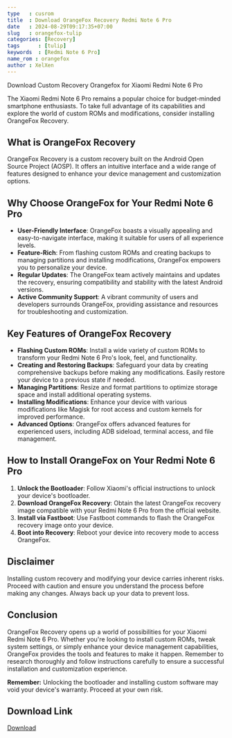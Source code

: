 ```yaml
---
type   : cusrom
title  : Download OrangeFox Recovery Redmi Note 6 Pro
date   : 2024-08-29T09:17:35+07:00
slug   : orangefox-tulip
categories: [Recovery]
tags      : [tulip]
keywords  : [Redmi Note 6 Pro]
name_rom : orangefox
author : XelXen
---
```


Download Custom Recovery Orangefox for Xiaomi Redmi Note 6 Pro

The Xiaomi Redmi Note 6 Pro remains a popular choice for budget-minded smartphone enthusiasts. To take full advantage of its capabilities and explore the world of custom ROMs and modifications, consider installing OrangeFox Recovery. 

## What is OrangeFox Recovery

OrangeFox Recovery is a custom recovery built on the Android Open Source Project (AOSP). It offers an intuitive interface and a wide range of features designed to enhance your device management and customization options.

## Why Choose OrangeFox for Your Redmi Note 6 Pro

* **User-Friendly Interface**: OrangeFox boasts a visually appealing and easy-to-navigate interface, making it suitable for users of all experience levels.
* **Feature-Rich**: From flashing custom ROMs and creating backups to managing partitions and installing modifications, OrangeFox empowers you to personalize your device.
* **Regular Updates**: The OrangeFox team actively maintains and updates the recovery, ensuring compatibility and stability with the latest Android versions.
* **Active Community Support**: A vibrant community of users and developers surrounds OrangeFox, providing assistance and resources for troubleshooting and customization.

## Key Features of OrangeFox Recovery

* **Flashing Custom ROMs**: Install a wide variety of custom ROMs to transform your Redmi Note 6 Pro's look, feel, and functionality.
* **Creating and Restoring Backups**: Safeguard your data by creating comprehensive backups before making any modifications. Easily restore your device to a previous state if needed.
* **Managing Partitions**: Resize and format partitions to optimize storage space and install additional operating systems.
* **Installing Modifications**: Enhance your device with various modifications like Magisk for root access and custom kernels for improved performance.
* **Advanced Options**: OrangeFox offers advanced features for experienced users, including ADB sideload, terminal access, and file management.

## How to Install OrangeFox on Your Redmi Note 6 Pro

1. **Unlock the Bootloader**: Follow Xiaomi's official instructions to unlock your device's bootloader.
2. **Download OrangeFox Recovery**: Obtain the latest OrangeFox recovery image compatible with your Redmi Note 6 Pro from the official website.
3. **Install via Fastboot**: Use Fastboot commands to flash the OrangeFox recovery image onto your device.
4. **Boot into Recovery**: Reboot your device into recovery mode to access OrangeFox.

## Disclaimer

Installing custom recovery and modifying your device carries inherent risks. Proceed with caution and ensure you understand the process before making any changes. Always back up your data to prevent loss.

## Conclusion

OrangeFox Recovery opens up a world of possibilities for your Xiaomi Redmi Note 6 Pro. Whether you're looking to install custom ROMs, tweak system settings, or simply enhance your device management capabilities, OrangeFox provides the tools and features to make it happen. Remember to research thoroughly and follow instructions carefully to ensure a successful installation and customization experience. 

**Remember:** Unlocking the bootloader and installing custom software may void your device's warranty. Proceed at your own risk.


## Download Link
[Download](https://orangefox.download/device/tulip)


